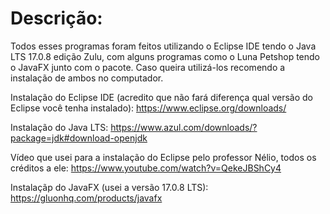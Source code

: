 # Descrição:

Todos esses programas foram feitos utilizando o Eclipse IDE tendo o Java LTS 17.0.8 edição Zulu, com alguns programas como o Luna Petshop tendo o JavaFX junto com o pacote.
Caso queira utilizá-los recomendo a instalação de ambos no computador.

Instalação do Eclipse IDE (acredito que não fará diferença qual versão do Eclipse você tenha instalado):
https://www.eclipse.org/downloads/

Instalação do Java LTS:
https://www.azul.com/downloads/?package=jdk#download-openjdk

Vídeo que usei para a instalação do Eclipse pelo professor Nélio, todos os créditos a ele:
https://www.youtube.com/watch?v=QekeJBShCy4

Instalaçãp do JavaFX (usei a versão 17.0.8 LTS):
https://gluonhq.com/products/javafx
